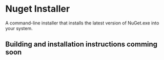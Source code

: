 # Nuget Installer
A command-line installer that installs the latest version of NuGet.exe into your system.

## Building and installation instructions comming soon
